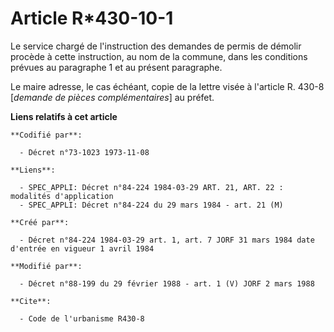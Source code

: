 # Article R*430-10-1

Le service chargé de l'instruction des demandes de permis de démolir procède à cette instruction, au nom de la commune, dans
les conditions prévues au paragraphe 1 et au présent paragraphe.

Le maire adresse, le cas échéant, copie de la lettre visée à l'article R. 430-8 [*demande de pièces complémentaires*] au
préfet.

**Liens relatifs à cet article**

	**Codifié par**:

	  - Décret n°73-1023 1973-11-08

	**Liens**:

	  - SPEC_APPLI: Décret n°84-224 1984-03-29 ART. 21, ART. 22 : modalités d'application
	  - SPEC_APPLI: Décret n°84-224 du 29 mars 1984 - art. 21 (M)

	**Créé par**:

	  - Décret n°84-224 1984-03-29 art. 1, art. 7 JORF 31 mars 1984 date d'entrée en vigueur 1 avril 1984

	**Modifié par**:

	  - Décret n°88-199 du 29 février 1988 - art. 1 (V) JORF 2 mars 1988

	**Cite**:

	  - Code de l'urbanisme R430-8
